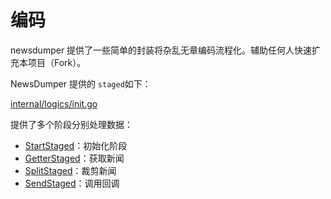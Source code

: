 # 编码

newsdumper 提供了一些简单的封装将杂乱无章编码流程化。辅助任何人快速扩充本项目（Fork）。

NewsDumper 提供的 `staged`如下：

[internal/logics/init.go](../../internal/logics/init.go)

提供了多个阶段分别处理数据：

- [StartStaged](staged/StartStaged.md)：初始化阶段
- [GetterStaged](staged/GetterStaged.md)：获取新闻
- [SplitStaged](staged/SplitStaged.md)：裁剪新闻
- [SendStaged](staged/SendStaged.md)：调用回调